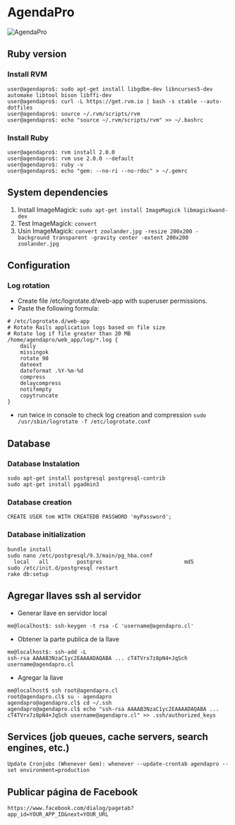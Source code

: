 # AgendaPro #
![AgendaPro](http://agendapro.co/assets/logos/logo2.png)

## Ruby version ##
### Install RVM ###
```
user@agendapro$: sudo apt-get install libgdbm-dev libncurses5-dev automake libtool bison libffi-dev
user@agendapro$: curl -L https://get.rvm.io | bash -s stable --auto-dotfiles
user@agendapro$: source ~/.rvm/scripts/rvm
user@agendapro$: echo "source ~/.rvm/scripts/rvm" >> ~/.bashrc
```
### Install Ruby ###
```
user@agendapro$: rvm install 2.0.0
user@agendapro$: rvm use 2.0.0 --default
user@agendapro$: ruby -v
user@agendapro$: echo "gem: --no-ri --no-rdoc" > ~/.gemrc
```

## System dependencies ##
1. Install ImageMagick: `sudo apt-get install ImageMagick libmagickwand-dev`
1. Test ImageMagick: `convert`
1. Usin ImageMagick: `convert zoolander.jpg -resize 200x200 -background transparent -gravity center -extent 200x200 zoolander.jpg`

## Configuration ##
### Log rotation ###
* Create file /etc/logrotate.d/web-app with superuser permissions.
* Paste the following formula:
```
# /etc/logrotate.d/web-app
# Rotate Rails application logs based on file size
# Rotate log if file greater than 20 MB
/home/agendapro/web_app/log/*.log {
    daily
    missingok
    rotate 90
    dateext
    dateformat .%Y-%m-%d
    compress
    delaycompress
    notifempty
    copytruncate
}
```
* run twice in console to check log creation and compression `sudo /usr/sbin/logrotate -f /etc/logrotate.conf`

## Database ##
### Database Instalation ###
```
sudo apt-get install postgresql postgresql-contrib
sudo apt-get install pgadmin3
```
### Database creation ###
```
CREATE USER tom WITH CREATEDB PASSWORD 'myPassword';
```
### Database initialization ###
```
bundle install
sudo nano /etc/postgresql/9.3/main/pg_hba.conf
  local   all         postgres                          md5
sudo /etc/init.d/postgresql restart
rake db:setup
```

## Agregar llaves ssh al servidor ##
* Generar llave en servidor local
```
me@localhost$: ssh-keygen -t rsa -C 'username@agendapro.cl'
```
* Obtener la parte publica de la llave
```
me@localhost$: ssh-add -L
ssh-rsa AAAAB3NzaC1yc2EAAAADAQABA ... cT4TVrx7z8pN4+JqSch username@agendapro.cl
```
* Agregar la llave
```
me@localhost$ ssh root@agendapro.cl
root@agendapro.cl$ su - agendapro
agendapro@agendapro.cl$ cd ~/.ssh
agendapro@agendapro.cl$ echo "ssh-rsa AAAAB3NzaC1yc2EAAAADAQABA ... cT4TVrx7z8pN4+JqSch username@agendapro.cl" >> .ssh/authorized_keys
```

## Services (job queues, cache servers, search engines, etc.) ##
```
Update Cronjobs (Whenever Gem): whenever --update-crontab agendapro --set environment=production
```

## Publicar página de Facebook ##
```
https://www.facebook.com/dialog/pagetab?app_id=YOUR_APP_ID&next=YOUR_URL
```
